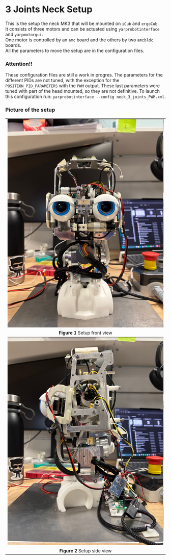 3 Joints Neck Setup
===================

This is the setup the neck MK3 that will be mounted on `iCub` and `ergoCub`.          
It consists of three motors and can be actuated using `yarprobotinterface` and `yarpmotorgui`.   
One motor is controlled by an `amc` board and the others by two `amcbldc` boards.          
All the parameters to move the setup are in the configuration files.            

### Attention!!
These configuration files are still a work in progres. The parameters for the different PIDs are not tuned, with the exception for the `POSITION_PID_PARAMETERS` with the `PWM` output. These last parameters were tuned with part of the head mounted, so they are not definitive. To launch this configuration run: `yarprobotinterface --config neck_3_joints_PWM.xml`.


### Picture of the setup 

|  |
| :---: |
| ![](assets/head_front.png) |
| **Figure 1** Setup front view |
| ![](assets/head_side.png) |
| **Figure 2** Setup side view |
 
